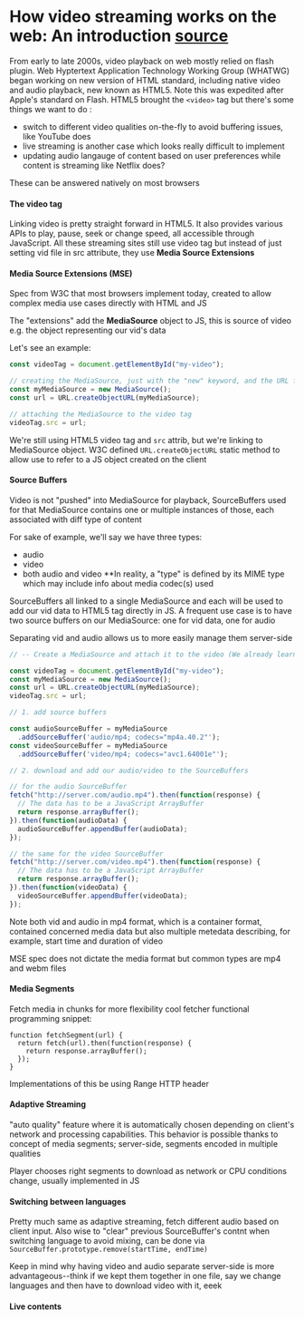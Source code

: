 # How video streaming works on the web: An introduction [source](https://medium.com/canal-tech/how-video-streaming-works-on-the-web-an-introduction-7919739f7e1)

From early to late 2000s, video playback on web mostly relied on flash plugin. Web Hyptertext Application Technology Working Group (WHATWG) began working on new version of HTML standard, including native video and audio playback, new known as HTML5. Note this was expedited after Apple's standard on Flash. 
HTML5 brought the `<video>` tag but there's some things we want to do :
- switch to different video qualities on-the-fly to avoid buffering issues, like YouTube does
- live streaming is another case which looks really difficult to implement
- updating audio langauge of content based on user preferences while content is streaming like Netflix does? 

These can be answered natively on most browsers

#### The video tag
Linking video is pretty straight forward in HTML5. It also provides various APIs to play, pause, seek or change speed, all accessible through JavaScript.
All these streaming sites still use video tag but instead of just setting vid file in src attribute, they use **Media Source Extensions**

#### Media Source Extensions (MSE)
Spec from W3C that most browsers implement today, created to allow complex media use cases directly with HTML and JS

The "extensions" add the **MediaSource** object to JS, this is source of video e.g. the object representing our vid's data

Let's see an example:
```javascript
const videoTag = document.getElementById("my-video");

// creating the MediaSource, just with the "new" keyword, and the URL for it
const myMediaSource = new MediaSource();
const url = URL.createObjectURL(myMediaSource);

// attaching the MediaSource to the video tag
videoTag.src = url;
```
We're still using HTML5 video tag and `src` attrib, but we're linking to MediaSource object. W3C defined `URL.createObjectURL` static method to allow use to refer to a JS object created on the client

#### Source Buffers
Video is not "pushed" into MediaSource for playback, SourceBuffers used for that
MediaSource contains one or multiple instances of those, each associated with diff type of content

For sake of example, we'll say we have three types:
- audio
- video
- both audio and video
**In reality, a "type" is defined by its MIME type which may include info about media codec(s) used

SourceBuffers all linked to a single MediaSource and each will be used to add our vid data to HTML5 tag directly in JS. A frequent use case is to have two source buffers on our MediaSource: one for vid data, one for audio

Separating vid and audio allows us to more easily manage them server-side

```javascript
// -- Create a MediaSource and attach it to the video (We already learned about that) --

const videoTag = document.getElementById("my-video");
const myMediaSource = new MediaSource();
const url = URL.createObjectURL(myMediaSource);
videoTag.src = url;

// 1. add source buffers

const audioSourceBuffer = myMediaSource
  .addSourceBuffer('audio/mp4; codecs="mp4a.40.2"');
const videoSourceBuffer = myMediaSource
  .addSourceBuffer('video/mp4; codecs="avc1.64001e"');

// 2. download and add our audio/video to the SourceBuffers

// for the audio SourceBuffer
fetch("http://server.com/audio.mp4").then(function(response) {
  // The data has to be a JavaScript ArrayBuffer
  return response.arrayBuffer();
}).then(function(audioData) {
  audioSourceBuffer.appendBuffer(audioData);
});

// the same for the video SourceBuffer
fetch("http://server.com/video.mp4").then(function(response) {
  // The data has to be a JavaScript ArrayBuffer
  return response.arrayBuffer();
}).then(function(videoData) {
  videoSourceBuffer.appendBuffer(videoData);
});
```

Note both vid and audio in mp4 format, which is a container format, contained concerned media data but also multiple metedata describing, for example, start time and duration of video

MSE spec does not dictate the media format but common types are mp4 and webm files

#### Media Segments
Fetch media in chunks for more flexibility 
cool fetcher functional programming snippet:
```javascipt
function fetchSegment(url) {
  return fetch(url).then(function(response) {
    return response.arrayBuffer();
  });
}
```
Implementations of this be using Range HTTP header

#### Adaptive Streaming
"auto quality" feature where it is automatically chosen depending on client's network and processing capabilities.
This behavior is possible thanks to concept of media segments; server-side, segments encoded in multiple qualities

Player chooses right segments to download as network or CPU conditions change, usually implemented in JS

#### Switching between languages
Pretty much same as adaptive streaming, fetch different audio based on client input. Also wise to "clear" previous SourceBuffer's contnt when switching language to avoid mixing, can be done via `SourceBuffer.prototype.remove(startTime, endTime)`

Keep in mind why having video and audio separate server-side is more advantageous--think if we kept them together in one file, say we change languages and then have to download video with it, eeek

#### Live contents

